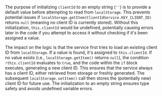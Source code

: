 The purpose of initializing `clientId` to an empty string (`''`) is to provide a default value before attempting to read from `localStorage`.  This prevents potential issues if `localStorage.getItem(ClientIdService.KEY_CLIENT_ID)` returns `null` (meaning no client ID is currently stored). Without this initialization, `this.clientId` would be undefined, potentially causing errors later in the code if you attempt to access it without checking if it's been assigned a value.

The impact on the logic is that the service first tries to load an existing client ID from `localStorage`. If a value is found, it's assigned to `this.clientId`. If no value exists (i.e., `localStorage.getItem()` returns `null`), the condition `!this.clientId` evaluates to `true`, and the code within the `if` block executes, generating a new client ID.  This ensures that the service always has a client ID, either retrieved from storage or freshly generated. The subsequent `localStorage.setItem()` call then stores the (potentially new) client ID for future use.  The initialization to an empty string ensures type safety and avoids undefined variable errors.